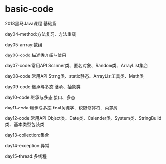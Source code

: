 # basic-code
2018黑马Java课程 基础篇

day04-method:方法复习，方法重载

day05-arrray:数组

day06-code:描述类介绍与使用

day07-code:常用API Scanner类、匿名对象、Random类、ArrayList集合

day08-code:常用API String类、static静态、ArrayList工具类、Math类

day09-code:继承与多态 继承、抽象类

day10-code:继承与多态 接口、多态

day11-code:继承与多态 final关键字、权限修饰符、内部类

day12-code:常用API Object类、Date类、Calender类、System类、StringBuild类、基本类型包装类

day13-collection:集合

day14-exception:异常

day15-thread:多线程
